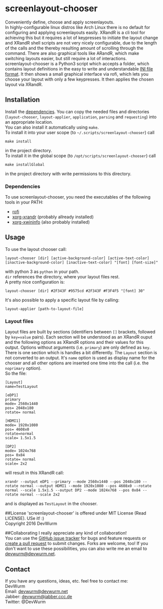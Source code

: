 # screenlayout-chooser
Conveniently define, choose and apply screenlayouts.\
In highly-configurable linux distros like Arch Linux there is no default for configuring and applying screenlayouts easily. XRandR is a 
cli tool for achieving this but it requires a lot of keypresses to initiate the layout change and XRandR shell scripts are not very nicely
configurable, due to the length of the calls and the thereby resulting amount of scrolling through the command. There are also graphical
tools like ARandR, which make switching layouts easier, but still require a lot of interactions.\
screenlayout-chooser is a Python3 script which accepts a folder, which contains layout definitions in the easy to write and understandable
[INI file format](https://en.wikipedia.org/wiki/INI_file). It then shows a small graphical interface via rofi, which lets you choose your
layout with only a few keypresses. It then applies the chosen layout via XRandR.

## Installation
Install the [dependencies](#dependencies). You can copy the needed files and directories (`layout-chooser`, `layout-applier`, `application`, `parsing` and `requesting`) into an appropriate location.\
You can also install it automatically using `make`.\
To install it into your user scope (to `~/.scripts/screenlayout-chooser`) call
```
make install
```
in the project directory.\
To install it in the global scope (to `/opt/scripts/screenlayout-chooser`) call
```
make installGlobal
```
in the project directory with write permissions to this directory.

### Dependencies
To use screenlayout-chooser, you need the executables of the following tools in your PATH:
* [rofi](https://davedavenport.github.io/rofi/)
* [xorg-xrandr](https://www.x.org/wiki/Projects/XRandR/) (probably allready installed)
* [xorg-xwininfo](http://linux.die.net/man/1/xwininfo) (also probably installed)

## Usage
To use the layout chooser call:
```
layout-chooser [dir] [active-background-color] [active-text-color] [inactive-background-color] [inactive-text-color] "[font] [font-size]"
```
with python 3 as `python` in your path.\
`dir` references the directory, where your layout files rest.\
A pretty nice configuration is:
```
layout-chooser [dir] #2F343F #9575cd #2F343F #F3F4F5 "[font] 30"
```
It's also possible to apply a specific layout file by calling:
```
layout-applier [path-to-layout-file]
```

### Layout files
Layout files are built by sections (identifiers between `[]` brackets, followed by `key=value` pairs). Each section will be understood as
an XRandR ouput and the following options as XRandR options and their values for this output. Options without arguments (i.e. `primary`)
are only defined as `key`. There is one section which is handles a bit differently. The `Layout` section is not converted to an output.
It's `name` option is used as display name for the chooser and all other options are inserted one time into the call (i.e. the 
`noprimary` option).\
So the file:
```
[Layout]
name=TestLayout

[eDP1]
primary
mode= 2560x1440
pos= 2048x180
rotate= normal

[HDMI1]
mode= 1920x1080
pos= 4608x0
rotate=normal
scale= 1.5x1.5

[DP2]
mode= 1024x768
pos= 0x84
rotate= normal
scale= 2x2
```
will result in this XRandR call:
```
xrandr --output eDP1 --primary --mode 2560x1440 --pos 2048x180 --rotate normal --output HDMI1 --mode 1920x1080 --pos 4608x0 --rotate normal --scale 1.5x1.5 --output DP2 --mode 1024x768 --pos 0x84 --rotate normal --scale 2x2
```
and is displayed as `TestLayout` in the chooser.

##License
'screenlayout-chooser' is offered under MIT License (Read LICENSE). USe it! :)<br>
Copyright 2016 DevWurm

##Collaborating
I really appreciate any kind of collaboration!<br>
You can use the [GitHub issue tracker](https://github.com/DevWurm/screenlayout-chooser/issues) for bugs and feature requests or [create a pull request](https://github.com/DevWurm/screenlayout-chooser/pulls) to submit
changes. Forks are welcome, too!
If you don't want to use these possibilities, you can also write me an email to
<a href='mailto:devwurm@devwurm.net'>devwurm@devwurm.net</a>.

## Contact
If you have any questions, ideas, etc. feel free to contact me:<br>
DevWurm<br>
Email: <a href='mailto:devwurm@devwurm.net'>devwurm@devwurm.net</a><br>
Jabber: devwurm@jabber.ccc.de<br>
Twitter: @DevWurm<br>
